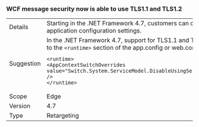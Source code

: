### WCF message security now is able to use TLS1.1 and TLS1.2

|   |   |
|---|---|
|Details|Starting in the .NET Framework 4.7, customers can configure either TLS1.1 or TLS1.2 in WCF message security in addition to SSL3.0 and TLS1.0 through application configuration settings.|
|Suggestion|In the .NET Framework 4.7, support for TLS1.1 and TLS1.2 in WCF message security is disabled by default. You can enable it by adding the following line to the <code>&lt;runtime&gt;</code> section of the app.config or web.config file:<pre><code>&lt;runtime&gt;<br />&lt;AppContextSwitchOverrides value=&quot;Switch.System.ServiceModel.DisableUsingServicePointManagerSecurityProtocols=false;Switch.System.Net.DontEnableSchUseStrongCrypto=false&quot; /&gt;<br />&lt;/runtime&gt;</code></pre>|
|Scope|Edge|
|Version|4.7|
|Type|Retargeting|

